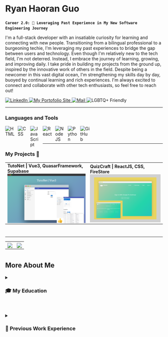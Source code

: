 #  Ryan Haoran Guo 


**`Career 2.0: 🌈 Leveraging Past Experience in My New Software Engineering Journey`**

 I'm a full-stack developer with an insatiable curiosity for learning and connecting with new people. Transitioning from a bilingual professional to a burgeoning techie, I'm leveraging my past experiences to bridge the gap between users and technology. Even though I'm relatively new to the tech field, I'm not deterred. Instead, I embrace the journey of learning, growing, and improving daily. I take pride in building my projects from the ground up, inspired by the innovative work of others in the field. Despite being a newcomer in this vast digital ocean, I'm strengthening my skills day by day, buoyed by continual learning and rich experiences. I'm always excited to connect and collaborate with other tech enthusiasts, so feel free to reach out!

<p align="left">
    <a href="https://www.linkedin.com/in/ryanhaoranguo/" targe="_blank">
        <img alt="LinkedIn" title="Connect with me on LinkedIn" src="https://img.shields.io/badge/LinkedIn-0077B5?style=for-the-badge&logo=linkedin&logoColor=white">
    </a>
    <a href="#" targe="_blank">
        <img title="My Portofolio Site" src="https://img.shields.io/badge/website-000000?style=for-the-badge&logo=About.me&logoColor=white">
    </a>
    <a href="mailto:gryan@outlook.com.au">
        <img alt="Mail" title="Send me an Email" src="https://img.shields.io/badge/Gmail-D14836?style=for-the-badge&logo=gmail&logoColor=white"> 
    </a>
    <a>
        <img height="28" alt="LGBTQ+ Friendly" src="https://pride-badges.pony.workers.dev/static/v1?label=lgbtq%2B%20friendly&stripeWidth=6&stripeColors=E40303,FF8C00,FFED00,008026,24408E,732982" />
    </a>
   
</p>

---
### Languages and Tools

<img align="left" alt="HTML" width="30px" style="padding-right:10px;" src="https://cdn.jsdelivr.net/gh/devicons/devicon/icons/html5/html5-plain.svg" />
<img align="left" alt="CSS" width="30px" style="padding-right:10px;" src="https://cdn.jsdelivr.net/gh/devicons/devicon/icons/css3/css3-plain.svg" />
<img align="left" alt="JavaScript" width="30px" style="padding-right:10px;" src="https://cdn.jsdelivr.net/gh/devicons/devicon/icons/javascript/javascript-plain.svg" />
<img align="left" alt="React" width="30px" style="padding-right:10px;" src="https://cdn.jsdelivr.net/gh/devicons/devicon/icons/react/react-original.svg" />
<img align="left" alt="NodeJS" width="30px" style="padding-right:10px;" src="https://cdn.jsdelivr.net/gh/devicons/devicon/icons/nodejs/nodejs-original.svg" />
<img align="left" alt="Python" width="30px" style="padding-right:10px;" src="https://cdn.jsdelivr.net/gh/devicons/devicon/icons/python/python-plain.svg" />
<img align="left" alt="GitHub" width="30px" style="padding-right:10px;" src="https://cdn.jsdelivr.net/gh/devicons/devicon/icons/github/github-original.svg" />
<br />

# 

---
### My Projects 🥑 

<table>
  <tr>
    <td>
        <strong>TutoNet | Vue3, QuasarFramework, Supabase</strong><br/>
        <a href="https://dulcet-stroopwafel-07ade2.netlify.app" targe="_blank">
            <img align="center" alt="TutoNet" width="300px" style="padding-right:10px;" src="https://github.com/Haoran-ryan/ryan_potfolio_v2/blob/main/public/TutoNet.png" >
        </a>
    </td>
    <td>
        <strong>QuizCraft | ReactJS, CSS, FireStore</strong><br/>
        <a href="https://quizcraft-c8706.web.app/" targe="_blank">
            <img align="center" alt="QuizCraft" width="300px" style="padding-right:10px;" src="https://github.com/Haoran-ryan/ryan_potfolio_v2/blob/main/public/QuizCraft.png" >
        </a>
    </td>
  </tr>
</table>


#
---

<table>
  <tr>
    <td>
      <a href="https://github.com/anuraghazra/github-readme-stats">
        <img align="center" src="https://github-readme-stats.vercel.app/api/top-langs/?username=Haoran-ryan&layout=compact" />
      </a>
    </td>
    <td>
      <a href="https://github.com/anuraghazra/github-readme-stats">
        <img align="center" src="https://github-readme-stats.vercel.app/api?username=Haoran-ryan&show_icons=true&theme=gruvbox" />
      </a>
    </td>
  </tr>
</table>


# 
## More About Me
<details>
<summary><h3>🎓 My Education</h3></summary>

- **Master of Information Technology (Part-Time)**  
  _May 2023 - Present_  
  University of New South Wales  
  - Admitted to program to further knowledge in advanced computing  

- **Certificate of Software Engineering Immersive**  
  _December 2022 - March 2023_  
  General Assembly Australia  
  - Completed 6 major full-stack web application projects  
  - Developed knowledge in Agile Development principle and microservices development  
  - Collaborated with other developers and the UX/UI team in 3 web application developments  

- **Graduate Certificate in Computing**  
  _February 2022 - November 2022_  
  University of New South Wales  
  - WAM: 72.25  
  - Gained comprehensive training in algorithms, OOP in Python and discrete maths  

- **Undergraduate Certificate in Data Engineering**  
  _June 2017 - November 2018_  
  TAFE NSW  
  - Distinction on graduation  
  - Conducted research and constructed knowledge and technical skills for design, implementation, and management of ‘big data’, data systems and infrastructure  
  - Gained skills in Python, R for data analysis  

- **Master of Conference Interpreting**  
  _February 2017 - November 2018_  
  Macquarie University  
  - Distinction on graduation  
  - Merged theoretical knowledge with hands-on conference interpreting experiences  

- **Master of Translation and Interpreting Studies**  
  _July 2010 - November 2011_  
  University of New South Wales  
  - Distinction on graduation  
  - Developed translation and interpreting skills in Australian community settings  
  - Acquired NAATI translator and interpreter credentials  
</details>

#

<details>
<summary><h3>👔 Previous Work Experience</h3></summary>

- **Community Interpreter**  
  _June 2013 - Present_  
  Oncall Interpreters  
  - Interpreted over 2000 cases in various professional settings including legal, healthcare, governmental, and business sectors  
  - Received up to 90% positive feedback, demonstrating ability to meet and exceed customer expectations  

- **Conference Interpreter**  
  _September 2016 - Present_  
  Freelance  
  - Provided simultaneous interpretation services for over 200 professional events in finance, technology and health  
  - Trusted and engaged by high-profile clients including Australian Prime Minister, Reserve Bank of Australia, and Pfizer, showing reliability and professionalism  

- **Academic Manager**  
  _January 2022 - January 2023_  
  Sydney Institute of Interpreting and Translating  
  - Managed 50 tutors and 1000 students across three campuses for academic performance and compliance  
  - Initiated and managed an eLearning suite with collaboration with an external IT team, gaining experience in managing technology-focused projects  

- **Head Trainer & Tutor**  
  _June 2012 - January 2023_  
  Sydney Institute of Interpreting and Translating, Sydney  
  - Developed teaching and assessment materials for 3 programs, showcasing abilities in creating technical content  
  - Supervised and tracked over 100 cohorts and helped 2000+ students acquire NAATI credentials, illustrating a high level of organization and effectiveness  
  - Awarded the Employee of Year in 2016 and 2020 recognition for work performance in delivering teaching sessions and helping students achieve academic goals  
</details>
